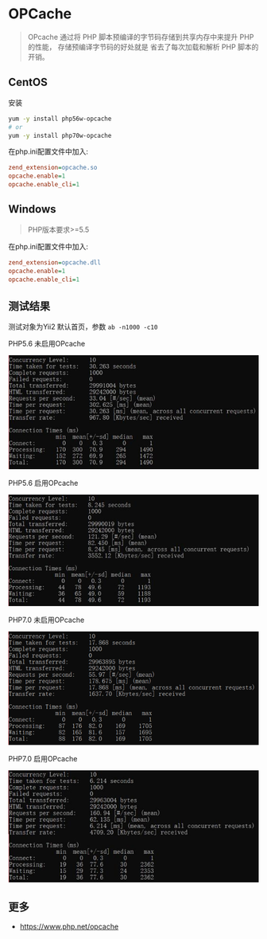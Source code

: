 OPCache
==============

> OPcache 通过将 PHP 脚本预编译的字节码存储到共享内存中来提升 PHP 的性能， 存储预编译字节码的好处就是 省去了每次加载和解析 PHP 脚本的开销。

## CentOS

安装
```bash
yum -y install php56w-opcache
# or
yum -y install php70w-opcache
```

在php.ini配置文件中加入:
```ini
zend_extension=opcache.so
opcache.enable=1
opcache.enable_cli=1
```

## Windows

> PHP版本要求>=5.5

在php.ini配置文件中加入:
```ini
zend_extension=opcache.dll
opcache.enable=1
opcache.enable_cli=1
```

## 测试结果

测试对象为Yii2 默认首页，参数 `ab -n1000 -c10`

PHP5.6 未启用OPcache

![](../../images/php/php561.jpg)

PHP5.6 启用OPcache

![](../../images/php/php562.jpg)

PHP7.0 未启用OPcache

![](../../images/php/php701.png)

PHP7.0 启用OPcache

![](../../images/php/php702.jpg)



## 更多

* <https://www.php.net/opcache>
